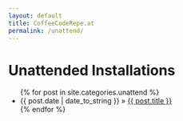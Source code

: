 ```yaml
---
layout: default
title: CoffeeCodeRepe.at
permalink: /unattend/
---
```


<div id="unattend">
  <h1>Unattended Installations</h1>
  <ul class="posts">
    {% for post in site.categories.unattend %}
      <li><span>{{ post.date | date_to_string }}</span> &raquo; <a href="{{ post.url }}">{{ post.title }}</a></li>
    {% endfor %}
  </ul>
</div>
